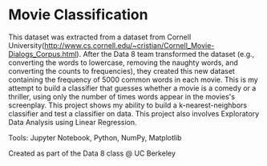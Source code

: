 # Movie Classification

This dataset was extracted from a dataset from Cornell University(http://www.cs.cornell.edu/~cristian/Cornell_Movie-Dialogs_Corpus.html). After the Data 8 team transformed the dataset (e.g., converting the words to lowercase, removing the naughty words, and converting the counts to frequencies), they created this new dataset containing the frequency of 5000 common words in each movie. This is my attempt to build a classifier that guesses whether a movie is a comedy or a thriller, using only the number of times words appear in the movies's screenplay.  This project shows my ability to build a k-nearest-neighbors classifier and test a classifier on data. This project also involves Exploratory Data Analysis using Linear Regression.

Tools: Jupyter Notebook, Python, NumPy, Matplotlib

Created as part of the Data 8 class @ UC Berkeley
